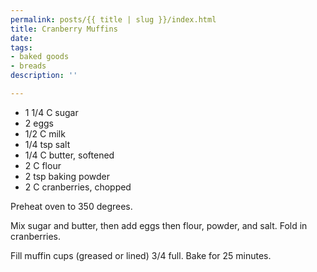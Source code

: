 ```yaml
---
permalink: posts/{{ title | slug }}/index.html
title: Cranberry Muffins
date: 
tags:
- baked goods
- breads
description: ''

---
```

* 1 1/4 C sugar
* 2 eggs
* 1/2 C milk
* 1/4 tsp salt
* 1/4 C butter, softened
* 2 C flour
* 2 tsp baking powder
* 2 C cranberries, chopped

Preheat oven to 350 degrees.

Mix sugar and butter, then add eggs then flour, powder, and salt. Fold in cranberries.

Fill muffin cups (greased or lined) 3/4 full. Bake for 25 minutes. 